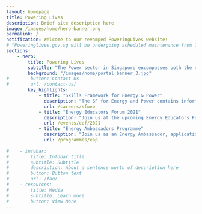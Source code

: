 ```yaml
---
layout: homepage
title: Powering Lives
description: Brief site description here
image: /images/home/hero-banner.png 
permalink: /
notification: Welcome to our revamped PoweringLives website! 
# "Poweringlives.gov.sg will be undergoing scheduled maintenance from 18 Jun 2021 (09:00) to 19 Jun 2021 (02:00), and will not be available during this period. We apologise for any inconvenience."
sections:
    - hero:
        title: Powering Lives
        subtitle: "The Power sector in Singapore encompasses both the electricity and gas sectors. Together with our industry partners, we ensure that a stable and affordable supply of energy is delivered to consumers."
        background: "/images/home/portal_banner_3.jpg"
#        button: Contact Us
#        url: /contact-us/
        key_highlights:
            - title: "Skills Framework for Energy & Power"
              description: "The SF for Energy and Power contains information on trends, career pathways, occupations, job roles, skills and competencies and training programmes." 
              url: /careers/sfwep
            - title: "Energy Educators Forum 2021"
              description: "Join us at the upcoming Energy Educators Forum on 23 July! The forum will discuss global and local energy trends and opportunities. It provides a platform to encourage shared learning among schools on innovative approaches to teach energy-related concepts."
              url: /events/eef/2021
            - title: "Energy Ambassadors Programme"
              description: "Join us as an Energy Ambassador, applications are open now till 31 August 2021!"
              url: /programmes/eap
              
#    - infobar:
#        title: Infobar title
#        subtitle: Subtitle
#        description: About a sentence worth of description here
#        button: Button text
#        url: /faq/
#    - resources:
#        title: Media
#        subtitle: Learn more
#        button: View More
---
```

